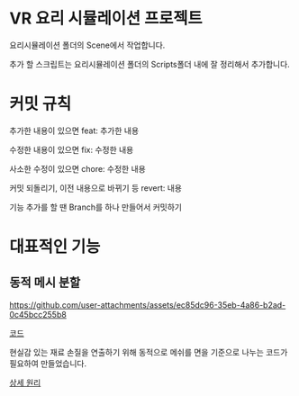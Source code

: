 # VR 요리 시뮬레이션 프로젝트
 
요리시뮬레이션 폴더의 Scene에서 작업합니다.

추가 할 스크립트는 요리시뮬레이션 폴더의 Scripts폴더 내에 잘 정리해서 추가합니다.

# 커밋 규칙
추가한 내용이 있으면 
feat: 추가한 내용

수정한 내용이 있으면
fix: 수정한 내용

사소한 수정이 있으면
chore: 수정한 내용

커밋 되돌리기, 이전 내용으로 바뀌기 등
revert: 내용

기능 추가를 할 땐 Branch를 하나 만들어서 커밋하기

# 대표적인 기능

## 동적 메시 분할
https://github.com/user-attachments/assets/ec85dc96-35eb-4a86-b2ad-0c45bcc255b8

[코드](Assets/요리시뮬/script/컷팅/Cutable.cs)

현실감 있는 재료 손질을 연출하기 위해 동적으로 메쉬를 면을 기준으로 나누는 코드가 필요하여 만들었습니다.

[상세 원리](https://github.com/Shell4026/CookingSimulation2/blob/main/cutting.md)
